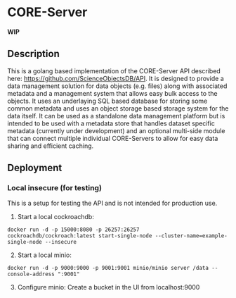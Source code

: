 # CORE-Server
**WIP**

## Description
This is a golang based implementation of the CORE-Server API described here: https://github.com/ScienceObjectsDB/API. It is designed to provide a data management solution for data objects (e.g. files) along with associated metadata and a management system that allows easy bulk access to the objects. It uses an underlaying SQL based database for storing some common metadata and uses an object storage based storage system for the data itself. It can be used as a standalone data management platform but is intended to be used with a metadata store that handles dataset specific metadata (currently under development) and an optional multi-side module that can connect multiple individual CORE-Servers to allow for easy data sharing and efficient caching.

## Deployment
### Local insecure (for testing)
This is a setup for testing the API and is not intended for production use.

1. Start a local cockroachdb: 
```
docker run -d -p 15000:8080 -p 26257:26257 cockroachdb/cockroach:latest start-single-node --cluster-name=example-single-node --insecure
```

2. Start a local minio:
```
docker run -d -p 9000:9000 -p 9001:9001 minio/minio server /data --console-address ":9001"
```

3. Configure minio: Create a bucket in the UI from localhost:9000